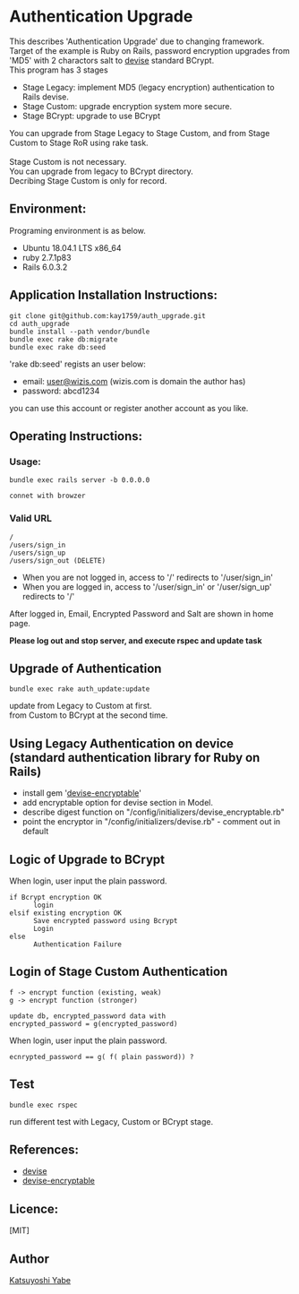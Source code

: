 # Authentication Upgrade

This describes 'Authentication Upgrade' due to changing framework.<br />
Target of the example is Ruby on Rails, password encryption upgrades from 'MD5' with 2 charactors salt to [devise](https://github.com/heartcombo/devise) standard BCrypt.<br />
This program has 3 stages<br />

- Stage Legacy: implement MD5 (legacy encryption) authentication to Rails devise.
- Stage Custom: upgrade encryption system more secure.
- Stage BCrypt: upgrade to use BCrypt

You can upgrade from Stage Legacy to Stage Custom, and from Stage Custom to Stage RoR using rake task.<br />
<br />
Stage Custom is not necessary.<br />
You can upgrade from legacy to BCrypt directory.<br />
Decribing Stage Custom is only for record.

## Environment:
Programing environment is as below.

* Ubuntu 18.04.1 LTS x86_64
* ruby 2.7.1p83
* Rails 6.0.3.2


## Application Installation Instructions:
    git clone git@github.com:kay1759/auth_upgrade.git
    cd auth_upgrade
    bundle install --path vendor/bundle
    bundle exec rake db:migrate
    bundle exec rake db:seed

'rake db:seed' regists an user below:
* email: user@wizis.com  (wizis.com is domain the author has)
* password: abcd1234

you can use this account or register another account as you like.

## Operating Instructions:

### Usage:

    bundle exec rails server -b 0.0.0.0

    connet with browzer


### Valid URL
    /
    /users/sign_in
    /users/sign_up
    /users/sign_out (DELETE)


* When you are not logged in, access to '/' redirects to '/user/sign_in'
* When you are logged in, access to '/user/sign_in' or '/user/sign_up' redirects to '/'

After logged in, Email, Encrypted Password and Salt are shown in home page.

**Please log out and stop server, and execute rspec and update task**


## Upgrade of Authentication

    bundle exec rake auth_update:update


update from Legacy to Custom at first.<br />
from Custom to BCrypt at the second time.

## Using Legacy Authentication on device (standard authentication library for Ruby on Rails)

* install gem '[devise-encryptable](https://github.com/heartcombo/devise-encryptable)'
* add encryptable option for devise section in Model.
* describe digest function on "/config/initializers/devise_encryptable.rb"
* point the encryptor in "/config/initializers/devise.rb" - comment out in default


## Logic of Upgrade to BCrypt

When login, user input the plain password.
```
if Bcrypt encryption OK
      login
elsif existing encryption OK
      Save encrypted password using Bcrypt
      Login
else
      Authentication Failure
```

## Login of Stage Custom Authentication

    f -> encrypt function (existing, weak)
	g -> encrypt function (stronger)

    update db, encrypted_password data with
	encrypted_password = g(encrypted_password)

When login, user input the plain password.

	ecnrypted_password == g( f( plain password)) ?



## Test

    bundle exec rspec


run different test with Legacy, Custom or BCrypt stage.

##

## References:
- [devise](https://github.com/heartcombo/devise)
- [devise-encryptable](https://github.com/heartcombo/devise-encryptable)

## Licence:

[MIT]

## Author

[Katsuyoshi Yabe](https://github.com/kay1759)
